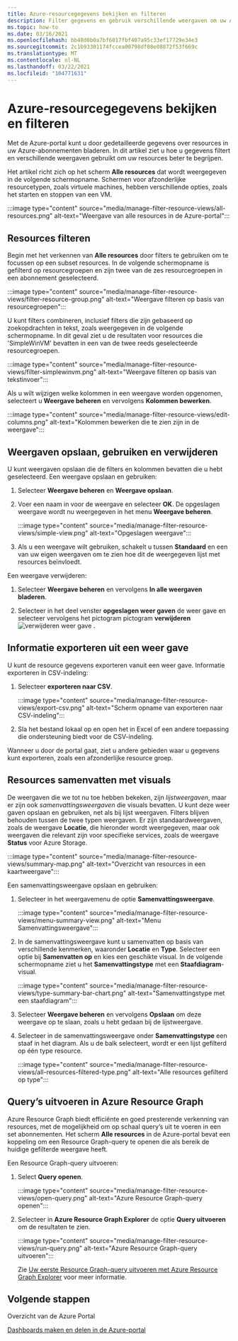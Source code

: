 ```yaml
---
title: Azure-resourcegegevens bekijken en filteren
description: Filter gegevens en gebruik verschillende weergaven om uw Azure-resources beter te begrijpen.
ms.topic: how-to
ms.date: 03/16/2021
ms.openlocfilehash: bb48d0b0a7bf6017fbf407a95c33ef17729e34e3
ms.sourcegitcommit: 2c1b93301174fccea00798df08e08872f53f669c
ms.translationtype: MT
ms.contentlocale: nl-NL
ms.lasthandoff: 03/22/2021
ms.locfileid: "104771631"
---
```

# <a name="view-and-filter-azure-resource-information"></a>Azure-resourcegegevens bekijken en filteren

Met de Azure-portal kunt u door gedetailleerde gegevens over resources in uw Azure-abonnementen bladeren. In dit artikel ziet u hoe u gegevens filtert en verschillende weergaven gebruikt om uw resources beter te begrijpen.

Het artikel richt zich op het scherm **Alle resources** dat wordt weergegeven in de volgende schermopname. Schermen voor afzonderlijke resourcetypen, zoals virtuele machines, hebben verschillende opties, zoals het starten en stoppen van een VM.

:::image type="content" source="media/manage-filter-resource-views/all-resources.png" alt-text="Weergave van alle resources in de Azure-portal":::

## <a name="filter-resources"></a>Resources filteren

Begin met het verkennen van **Alle resources** door filters te gebruiken om te focussen op een subset resources. In de volgende schermopname is gefilterd op resourcegroepen en zijn twee van de zes resourcegroepen in een abonnement geselecteerd.

:::image type="content" source="media/manage-filter-resource-views/filter-resource-group.png" alt-text="Weergave filteren op basis van resourcegroepen":::

U kunt filters combineren, inclusief filters die zijn gebaseerd op zoekopdrachten in tekst, zoals weergegeven in de volgende schermopname. In dit geval ziet u de resultaten voor resources die 'SimpleWinVM' bevatten in een van de twee reeds geselecteerde resourcegroepen.

:::image type="content" source="media/manage-filter-resource-views/filter-simplewinvm.png" alt-text="Weergave filteren op basis van tekstinvoer":::

Als u wilt wijzigen welke kolommen in een weergave worden opgenomen, selecteert u **Weergave beheren** en vervolgens **Kolommen bewerken**.

:::image type="content" source="media/manage-filter-resource-views/edit-columns.png" alt-text="Kolommen bewerken die te zien zijn in de weergave":::

## <a name="save-use-and-delete-views"></a>Weergaven opslaan, gebruiken en verwijderen

U kunt weergaven opslaan die de filters en kolommen bevatten die u hebt geselecteerd. Een weergave opslaan en gebruiken:

1. Selecteer **Weergave beheren** en **Weergave opslaan**.

1. Voer een naam in voor de weergave en selecteer **OK**. De opgeslagen weergave wordt nu weergegeven in het menu **Weergave beheren**.

    :::image type="content" source="media/manage-filter-resource-views/simple-view.png" alt-text="Opgeslagen weergave":::

1. Als u een weergave wilt gebruiken, schakelt u tussen **Standaard** en een van uw eigen weergaven om te zien hoe dit de weergegeven lijst met resources beïnvloedt.

Een weergave verwijderen:

1. Selecteer **Weergave beheren** en vervolgens **In alle weergaven bladeren**.

1. Selecteer in het deel venster **opgeslagen weer gaven** de weer gave en selecteer vervolgens het pictogram pictogram **verwijderen** ![ verwijderen weer gave ](media/manage-filter-resource-views/icon-delete.png) .

## <a name="export-information-from-a-view"></a>Informatie exporteren uit een weer gave

U kunt de resource gegevens exporteren vanuit een weer gave. Informatie exporteren in CSV-indeling:

1. Selecteer **exporteren naar CSV**.

    :::image type="content" source="media/manage-filter-resource-views/export-csv.png" alt-text="Scherm opname van exporteren naar CSV-indeling":::

1. Sla het bestand lokaal op en open het in Excel of een andere toepassing die ondersteuning biedt voor de CSV-indeling. 

Wanneer u door de portal gaat, ziet u andere gebieden waar u gegevens kunt exporteren, zoals een afzonderlijke resource groep.

## <a name="summarize-resources-with-visuals"></a>Resources samenvatten met visuals

De weergaven die we tot nu toe hebben bekeken, zijn _lijstweergaven_, maar er zijn ook _samenvattingsweergaven_ die visuals bevatten. U kunt deze weer gaven opslaan en gebruiken, net als bij lijst weergaven. Filters blijven behouden tussen de twee typen weergaven. Er zijn standaardweergaven, zoals de weergave **Locatie**, die hieronder wordt weergegeven, maar ook weergaven die relevant zijn voor specifieke services, zoals de weergave **Status** voor Azure Storage.

:::image type="content" source="media/manage-filter-resource-views/summary-map.png" alt-text="Overzicht van resources in een kaartweergave":::

Een samenvattingsweergave opslaan en gebruiken:

1. Selecteer in het weergavemenu de optie **Samenvattingsweergave**.

    :::image type="content" source="media/manage-filter-resource-views/menu-summary-view.png" alt-text="Menu Samenvattingsweergave":::

1. In de samenvattingsweergave kunt u samenvatten op basis van verschillende kenmerken, waaronder **Locatie** en **Type**. Selecteer een optie bij **Samenvatten op** en kies een geschikte visual. In de volgende schermopname ziet u het **Samenvattingstype** met een **Staafdiagram**-visual.

    :::image type="content" source="media/manage-filter-resource-views/type-summary-bar-chart.png" alt-text="Samenvattingstype met een staafdiagram":::

1. Selecteer **Weergave beheren** en vervolgens **Opslaan** om deze weergave op te slaan, zoals u hebt gedaan bij de lijstweergave.

1. Selecteer in de samenvattingsweergave onder **Samenvattingstype** een staaf in het diagram. Als u de balk selecteert, wordt er een lijst gefilterd op één type resource.

    :::image type="content" source="media/manage-filter-resource-views/all-resources-filtered-type.png" alt-text="Alle resources gefilterd op type":::

## <a name="run-queries-in-azure-resource-graph"></a>Query’s uitvoeren in Azure Resource Graph

Azure Resource Graph biedt efficiënte en goed presterende verkenning van resources, met de mogelijkheid om op schaal query’s uit te voeren in een set abonnementen. Het scherm **Alle resources** in de Azure-portal bevat een koppeling om een Resource Graph-query te openen die als bereik de huidige gefilterde weergave heeft.

Een Resource Graph-query uitvoeren:

1. Select **Query openen**.

    :::image type="content" source="media/manage-filter-resource-views/open-query.png" alt-text="Azure Resource Graph-query openen":::

1. Selecteer in **Azure Resource Graph Explorer** de optie **Query uitvoeren** om de resultaten te zien.

    :::image type="content" source="media/manage-filter-resource-views/run-query.png" alt-text="Azure Resource Graph-query uitvoeren":::

    Zie [Uw eerste Resource Graph-query uitvoeren met Azure Resource Graph Explorer](../governance/resource-graph/first-query-portal.md) voor meer informatie.

## <a name="next-steps"></a>Volgende stappen

Overzicht van de Azure Portal

[Dashboards maken en delen in de Azure-portal](azure-portal-dashboards.md)
